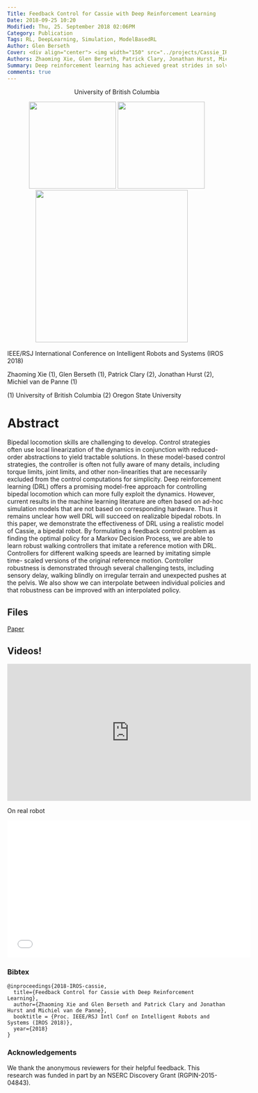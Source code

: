 ```yaml
---
Title: Feedback Control for Cassie with Deep Reinforcement Learning
Date: 2018-09-25 10:20
Modified: Thu, 25. September 2018 02:06PM 
Category: Publication
Tags: RL, DeepLearning, Simulation, ModelBasedRL
Author: Glen Berseth
Cover: <div align="center"> <img width="150" src="../projects/Cassie_IROS/teaser2.png">			<img width="150" src="../projects/Cassie_IROS/teaser.png">	<img width="262" src="../projects/Cassie_IROS/teaser3.png"> </div>
Authors: Zhaoming Xie, Glen Berseth, Patrick Clary, Jonathan Hurst, Michiel van de Panne
Summary: Deep reinforcement learning has achieved great strides in solving challenging motion control tasks. Recently, there has been significant work on methods for exploiting the data gathered during training, but there has been less work on how to best generate the data to learn from. For continuous action domains, the most common method for generating exploratory actions involves sampling from a Gaussian distribution centred around the mean action output by a policy. Although these methods can be quite capable, they do not scale well with the dimensionality of the action space, and can be dangerous to apply on hardware. We consider learning a forward dynamics model to predict the result, $(x_{t+1})$, of taking a particular action, $(u_{t})$, given a specific observation of the state, $(x_{t})$. With this model we perform internal look-ahead predictions of outcomes and seek actions we believe have a reasonable chance of success. This method alters the exploratory action space, thereby increasing learning speed and enables higher quality solutions to difficult problems, such as robotic locomotion and juggling
comments: true
---
```


<div align="center">
	<p>	
            University of British Columbia
    </p>
</div>


<div align="center">
			<span class="STYLE17"> <img width="200" src="../projects/Cassie_IROS/teaser2.png"> </span>
			<span class="STYLE17"> <img width="200" src="../projects/Cassie_IROS/teaser.png"> </span>
			<span class="STYLE17"> <img width="350" src="../projects/Cassie_IROS/teaser3.png"> </span>
			 &nbsp; &nbsp; &nbsp;

</div>

IEEE/RSJ International Conference on Intelligent Robots and Systems (IROS 2018)

Zhaoming Xie (1), Glen Berseth (1), Patrick Clary (2), Jonathan Hurst (2), Michiel van de Panne (1)

(1) University of British Columbia
(2) Oregon State University  


# Abstract

Bipedal locomotion skills are challenging to develop. Control strategies often use local linearization of the dynamics in conjunction with reduced-order abstractions to yield tractable solutions. In these model-based control strategies, the controller is often not fully aware of many details, including torque limits, joint limits, and other non-linearities that are necessarily excluded from the control computations for simplicity. Deep reinforcement learning (DRL) offers a promising model-free approach for controlling bipedal locomotion which can more fully exploit the dynamics. However, current results in the machine learning literature are often based on ad-hoc simulation models that are not based on corresponding hardware. Thus it remains unclear how well DRL will succeed on realizable bipedal robots. In this paper, we demonstrate the effectiveness of DRL using a realistic model of Cassie, a bipedal robot. By formulating a feedback control problem as finding the optimal policy for a Markov Decision Process, we are able to learn robust walking controllers that imitate a reference motion with DRL. Controllers for different walking speeds are learned by imitating simple time- scaled versions of the original reference motion. Controller robustness is demonstrated through several challenging tests, including sensory delay, walking blindly on irregular terrain and unexpected pushes at the pelvis. We also show we can interpolate between individual policies and that robustness can be improved with an interpolated policy. 


## Files

[Paper](../projects/Cassie_IROS/2018-IROS-cassie.pdf)

## Videos!

<iframe width="560" height="315" src="https://www.youtube.com/embed/z3DMKQwt68Y" frameborder="0" allow="autoplay; encrypted-media" allowfullscreen></iframe>

On real robot

<iframe width="560" height="315" src="cassie.mp4" frameborder="0" allow="autoplay; encrypted-media" allowfullscreen></iframe>

### Bibtex

```
@inproceedings{2018-IROS-cassie,
  title={Feedback Control for Cassie with Deep Reinforcement Learning},
  author={Zhaoming Xie and Glen Berseth and Patrick Clary and Jonathan Hurst and Michiel van de Panne},
  booktitle = {Proc. IEEE/RSJ Intl Conf on Intelligent Robots and Systems (IROS 2018)},
  year={2018}
}
```

### Acknowledgements

We thank the anonymous reviewers for their helpful feedback. This research was funded in part by an NSERC Discovery Grant (RGPIN-2015-04843).


